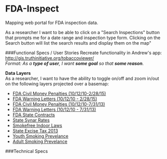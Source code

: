 # FDA-Inspect
Mapping web portal for FDA inspection data.

As a researcher I want to be able to click on a "Search Inspections" button that prompts me for a date range and inspection type form. Clicking on the Search button will list the search results and display them on the map"

###Functional Specs / User Stories
Recreate functionality in Andrew's app: http://gis.truthinitiative.org/tobaccoviewer/  
*Format: As a **type of user**, I want **some goal** so that **some reason**.*  

**Data Layers**  
As a researcher, I want to have the ability to toggle on/off and zoom in/out on the following layers projected over a basemap:
   * [FDA Civil Money Penalties (10/12/10-2/28/15)](http://gis.truthinitiative.org/arcgis/rest/services/FDA/FDA_Civil_Money_Penalties_Complete/MapServer/0)
   * [FDA Warning Letters (10/12/10 - 2/28/15)](http://gis.truthinitiative.org/arcgis/rest/services/FDA/FDA_Warning_Letters_Complete/MapServer/0)
   * [FDA Civil Money Penalties (10/12/10-7/31/13)](http://gis.truthinitiative.org/arcgis/rest/services/FDA/FDA_Civil_Money_Penalties/MapServer/0)
   * [FDA Warning Letters (10/12/10 - 7/31/13)](http://gis.truthinitiative.org/arcgis/rest/services/FDA/FDA_Warning_Letters_Complete/MapServer/0)
   * [FDA State Contracts](http://gis.truthinitiative.org/arcgis/rest/services/FDA/FDA_State_Contracts/MapServer)
   * [State Synar Rates](http://gis.truthinitiative.org/arcgis/rest/services/FDA/State_Synar_Rates/MapServer)
   * [Smokefree Indoor Laws](http://gis.truthinitiative.org/arcgis/rest/services/WebApp/Smokefree_Indoor_Laws/MapServer)
   * [State Excise Tax 2013](http://gis.truthinitiative.org/arcgis/rest/services/WebApp/State_Excise_Tax_2013/MapServer)
   * [Youth Smoking Prevelance](http://gis.truthinitiative.org/arcgis/rest/services/WebApp/Youth_Smoking_Prevelance/MapServer)
   * [Adult Smoking Prevelance](http://gis.truthinitiative.org/arcgis/rest/services/WebApp/Adult_Smoking_Prevelance/MapServer)




###Technical Specs

